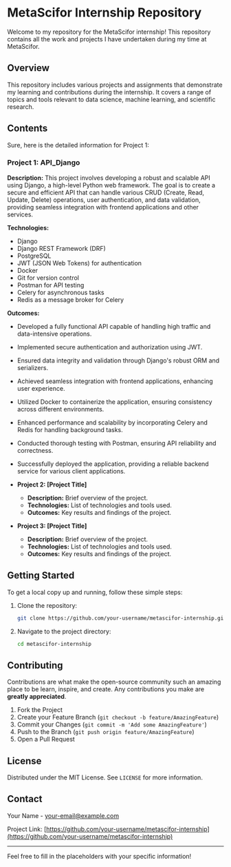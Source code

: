 
# MetaScifor Internship Repository

Welcome to my repository for the MetaScifor internship! This repository contains all the work and projects I have undertaken during my time at MetaScifor.

## Overview

This repository includes various projects and assignments that demonstrate my learning and contributions during the internship. It covers a range of topics and tools relevant to data science, machine learning, and scientific research.

## Contents

Sure, here is the detailed information for Project 1:

### Project 1: API_Django

**Description:**
This project involves developing a robust and scalable API using Django, a high-level Python web framework. The goal is to create a secure and efficient API that can handle various CRUD (Create, Read, Update, Delete) operations, user authentication, and data validation, providing seamless integration with frontend applications and other services.

**Technologies:**
- Django
- Django REST Framework (DRF)
- PostgreSQL
- JWT (JSON Web Tokens) for authentication
- Docker
- Git for version control
- Postman for API testing
- Celery for asynchronous tasks
- Redis as a message broker for Celery

**Outcomes:**
- Developed a fully functional API capable of handling high traffic and data-intensive operations.
- Implemented secure authentication and authorization using JWT.
- Ensured data integrity and validation through Django's robust ORM and serializers.
- Achieved seamless integration with frontend applications, enhancing user experience.
- Utilized Docker to containerize the application, ensuring consistency across different environments.
- Enhanced performance and scalability by incorporating Celery and Redis for handling background tasks.
- Conducted thorough testing with Postman, ensuring API reliability and correctness.
- Successfully deployed the application, providing a reliable backend service for various client applications.
- **Project 2: [Project Title]**
  - **Description:** Brief overview of the project.
  - **Technologies:** List of technologies and tools used.
  - **Outcomes:** Key results and findings of the project.

- **Project 3: [Project Title]**
  - **Description:** Brief overview of the project.
  - **Technologies:** List of technologies and tools used.
  - **Outcomes:** Key results and findings of the project.

## Getting Started

To get a local copy up and running, follow these simple steps:

1. Clone the repository:
   ```sh
   git clone https://github.com/your-username/metascifor-internship.git
   ```
2. Navigate to the project directory:
   ```sh
   cd metascifor-internship
   ```

## Contributing

Contributions are what make the open-source community such an amazing place to be learn, inspire, and create. Any contributions you make are **greatly appreciated**.

1. Fork the Project
2. Create your Feature Branch (`git checkout -b feature/AmazingFeature`)
3. Commit your Changes (`git commit -m 'Add some AmazingFeature'`)
4. Push to the Branch (`git push origin feature/AmazingFeature`)
5. Open a Pull Request

## License

Distributed under the MIT License. See `LICENSE` for more information.

## Contact

Your Name - [your-email@example.com](mailto:your-email@example.com)

Project Link: [https://github.com/your-username/metascifor-internship](https://github.com/your-username/metascifor-internship)

---

Feel free to fill in the placeholders with your specific information!
